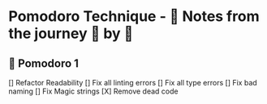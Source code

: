 # Pomodoro Technique - 📝 Notes from the journey 🍅 by 🍅

## 🍅 Pomodoro 1
[] Refactor Readability
    [] Fix all linting errors
    [] Fix all type errors
    [] Fix bad naming
    [] Fix Magic strings
    [X] Remove dead code